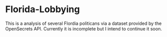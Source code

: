 # Florida-Lobbying
This is a analysis of several Flordia politicans via a dataset provided by the OpenSecrets API. Currently it is incomplete but I intend to continue it soon.
